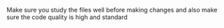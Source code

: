 Make sure you study the files well before making changes
and also make sure the code quality is high and standard